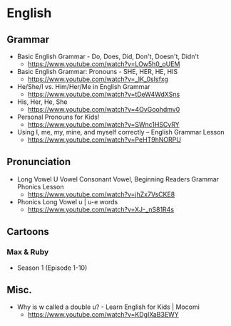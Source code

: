 # English
## Grammar
* Basic English Grammar - Do, Does, Did, Don't, Doesn't, Didn't
    * https://www.youtube.com/watch?v=LOw5h0_oUEM
* Basic English Grammar: Pronouns - SHE, HER, HE, HIS
    * https://www.youtube.com/watch?v=_IK_0sIsfxg
* He/She/I vs. Him/Her/Me in English Grammar
    * https://www.youtube.com/watch?v=tDeW4WdXSns
* His, Her, He, She
    * https://www.youtube.com/watch?v=4OvGoohdmv0
* Personal Pronouns for Kids!
    * https://www.youtube.com/watch?v=SWnc1HSCvRY
* Using I, me, my, mine, and myself correctly – English Grammar Lesson
    * https://www.youtube.com/watch?v=PeHT9hNORPU

## Pronunciation
* Long Vowel U Vowel Consonant Vowel, Beginning Readers Grammar Phonics Lesson
    * https://www.youtube.com/watch?v=jhZx7VsCKE8
* Phonics Long Vowel u | u-e words
    * https://www.youtube.com/watch?v=XJ-_nS81R4s

## Cartoons
### Max & Ruby
* Season 1 (Episode 1-10)

## Misc.
* Why is w called a double u? - Learn English for Kids | Mocomi
    * https://www.youtube.com/watch?v=KDgIXaB3EWY
